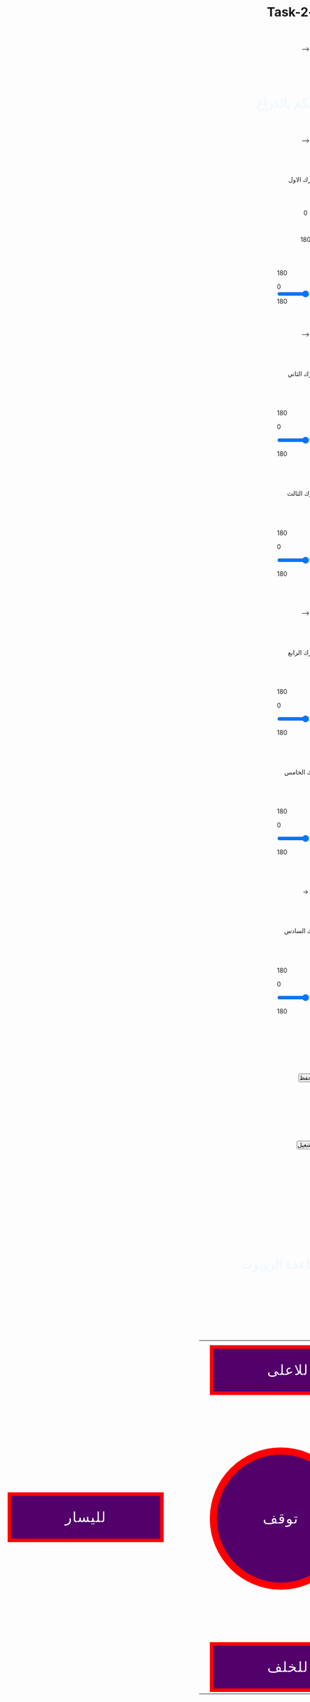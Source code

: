 # Task-2-code
<!DOCTYPE html>

<html lang="en">

<head>

 <title>combine pages</title>

 <meta charset="utf-8">

 <meta name="viewport" content="width=device-width, initial-scale=1">

 <link rel="stylesheet" href="https://maxcdn.bootstrapcdn.com/bootstrap/3.4.1/css/bootstrap.min.css">

 <script src="https://ajax.googleapis.com/ajax/libs/jquery/3.5.1/jquery.min.js"></script>

 <script src="https://maxcdn.bootstrapcdn.com/bootstrap/3.4.1/js/bootstrap.min.js"></script>

 <link rel="stylesheet" href="style.css">

 <script src="jquery-3.6.0.min.js"></script>

<style>

 

*{

 margin: 0%;

 padding: 0%;

 box-sizing: border-box;

}



html,body{

 display: grid;

 height: max-content;

 place-items: center;

}



.alice-blue{

 color: aliceblue;

}



.center-content{

 display: flex;

 height: max-content;

 align-items: center;

}

.outer-content{

 position: relative;

 margin-left: 0px;

 margin-right: 5rem;

 background-color: red;

}

.custom-btn{

 height: 7rem;

 width: 22rem;

}

.circle{

 height: 20rem;

 width: 20rem;

 border-radius: 50%;

}

.outer-content button, .outer-content span{

 position: absolute;

 top: 50%;

 left: 50%;

 transform: translate(-50%, -50%);

}

.outer-content button{

 background-color: #52006A;

 color: white;

 outline: none;

 border: none;

 font-size: 2rem;

 z-index: 9;

 letter-spacing: 0.1rem;

 text-transform: uppercase;

 cursor: pointer;

}

.custom-btn button{

 height: 6rem;

 width: 21rem;

}

.circle button{

 height: 18rem;

 width: 18rem;

 border-radius: 50%;

}

.outer-content span{

 height: max-content;

 width: 100%;

 background: inherit;

}

.outer-content:hover span:nth-child(1){

 filter: blur(7px);

}

.outer-content:hover span:nth-child(2){

 filter: blur(14px);

}

.outer-content:hover{

 background: linear-gradient(#14ffe9, #ffeb3b, #ff00e0);

 animation: rotate 1.5s linear infinite;

}

@keyframes rotate {

 0%{

 filter: hue-rotate(0deg);

 }

 100%{

 filter: hue-rotate(360deg);

 }

}

@media (max-width: 500px){

 .center-content{

 flex-wrap: wrap;

 flex-direction: column;

 }

 .outer-content{

 margin: 50px 0;

 }



}



</style>







</head>







<body>





  -->



 

<h1 class="alice-blue" class="alice-blue"> لوحة التحكم بالذراع</h1>

-->



<p>المحرك الاول</p>



 

 

 

 <div class="value left">0</div>

 <div class="value right">180</div>

 





<div class="range">





<div class="sliderValue">

 <span>180</span>

</div>

<div class="field">

 <div class="value left">0</div>

 <input type="range" min="0" max="180" value="90" >

 <div class="value right">180</div>

</div>

</div>

 -->



<p>المحرك الثاني</p>



<div class="range">

<div class="sliderValue">

 <span>180</span>

</div>

<div class="field">

 <div class="value left">

 0</div>

 <input type="range" min="0" max="180" value="90" >

 <div class="value right">

 180</div>

</div>

</div>





<p>المحرك الثالث</p>



<div class="range">

<div class="sliderValue">

 <span>180</span>

</div>

<div class="field">

 <div class="value left">

 0</div>

 <input type="range" min="0" max="180" value="90" >

 <div class="value right">

 180</div>

</div>

</div>

-->



<p>المحرك الرابع</p>



<div class="range">

<div class="sliderValue">

 <span>180</span>

</div>

<div class="field">

 <div class="value left">

 0</div>

 <input type="range" min="0" max="180" value="90" >

 <div class="value right">

 180</div>

</div>

</div>




<p>المحرك الخامس</p>



<div class="range">

<div class="sliderValue">

 <span>180</span>

</div>

<div class="field">

 <div class="value left">

 0</div>

 <input type="range" min="0" max="180" value="90" >

 <div class="value right">

 180</div>

</div>

</div>



->



<p>المحرك السادس</p>



<div class="range">

<div class="sliderValue">

 <span>180</span>

</div>

<div class="field">

 <div class="value left">

 0</div>

 <input type="range" min="0" max="180" value="90" >

 <div class="value right">

 180</div>

</div>

</div>

<br>

<button type="button" class="btn"> حفظ</button>

<br>

<button type="button" class="btn"> تشغيل</button>


<script>

$(document).ready(function () {



 $('input[type="range"]').on('input', function(){

 var bubble = $(this).parent().parent().find('.sliderValue span');

 bubble.text($(this).val());

 bubble.addClass('show');

 bubble.css('left', $(this).val() / 2 + '%');

 });

 

 $('input[type="range"]').on('blur', function(){

 $(this).parent().parent().find('.sliderValue span').removeClass('show');

 });



});

</script>







<br>

<br>

<br>

<br>

<br>

<br>









<h1 class="alice-blue">الاتجاهات لقاعدة الروبوت </h1>



<br>



<br>

<br>

 <div class="center-content">

 

 <span></span>

 

 <table style="width:40%">

 <tr>

 <th> </th>

 <th> </th> 

 <th> </th>

 </tr>

 <tr>

<td></td>

 <td> <div class="center-content">

 <div class="outer-content custom-btn">

 <button>للاعلى</button>

 <span></span>

 <span></span>

 </div> </td>

 <td> </td>

 </tr> </div>

 

 <br>

 

 <tr>

 <td></td> <div class="outer-content custom-btn">

 <button>لليسار</button>

 <span></span>

 <span></span>

 </div>

 </div>

 <br>

 <br> <br> <br> <br> <br>

 

 

 </td>

 <td> 

 <br><br><br><br>

 

 

 <div class="outer-content circle">

 <button>توقف</button>

 <span></span>

 <span></span>

 </div>

 </td>

 

 <td>

 

 <br>

 <br>

 <br>

 <br>

 <div class="outer-content custom-btn">

 <button>لليمين</button>

 <span></span>

 <span></span>

 </div> 

 </td>

 </tr> </div>

 

 

 

 <tr>

 

 

 <td></td>

 <td> 

 <br><br><br><br>

 

 <div class="outer-content custom-btn">

 <button>للخلف</button>

 <span></span>

 <span></span>

 </div>

 <td> 

 </td>

 </tr>

 



</body>

</html >

